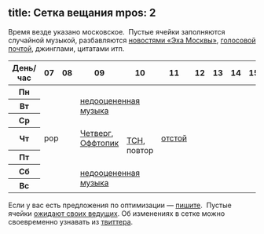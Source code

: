 title: Сетка вещания
mpos: 2
---
Время везде указано московское.  Пустые ячейки заполняются случайной музыкой,
разбавляются [новостями «Эха Москвы»](http://echo.msk.ru/news/), [голосовой
почтой](/voicemail.html), джинглами, цитатами итп.

<table class="sched">
  <thead>
    <tr>
      <th>День/час</th>
      <th>07</th>
      <th>08</th>
      <th>09</th>
      <th>10</th>
      <th>11</th>
      <th>12</th>
      <th>13</th>
      <th>14</th>
      <th>15</th>
      <th>16</th>
      <th>17</th>
      <th>18</th>
      <th>19</th>
      <th>20</th>
      <th>21</th>
      <th>22</th>
      <th>23</th>
      <th>24-06</th>
    </tr>
  </thead>
  <tbody>
    <tr>
      <th>Пн</th>
      <td rowspan="7" colspan="2">pop</td>
      <td rowspan="3" colspan="2"><a href="/blog/20110128-music.html"/>недооцененная музыка</a></td>
      <td rowspan="7"><a href="/programs/shitlist.html">отстой</a></td>
      <td colspan="6"/>
      <td rowspan="7"><a href="/programs/hitlist.html">достой</a></td>
      <td rowspan="7">industrial</td>
      <td colspan="2"/>
      <td rowspan="3" colspan="2">calm</td>
      <td rowspan="7">lounge</td>
    </tr>
    <tr>
      <th>Вт</th>
      <td colspan="6"/>
      <td colspan="2"/>
    </tr>
    <tr>
      <th>Ср</th>
      <td colspan="6"/>
      <td colspan="2"/>
    </tr>
    <tr>
      <th>Чт</th>
      <td><a href="http://afterwednesday.rpod.ru/">Четверг</a>, <a href="http://offtopic.rpod.ru/">Оффтопик</a></td>
      <td rowspan="2"><a href="/news.html">ТСН</a>, повтор</td>
      <td colspan="6"/>
      <td/>
      <td colspan="3"><a href="/news.html">ТСН</a>, <a href="/live.html">эфир</a></td>
    </tr>
    <tr>
      <th>Пт</th>
      <td/>
      <td colspan="6"/>
      <td colspan="2"/>
      <td rowspan="3" colspan="2">calm</td>
    </tr>
    <tr>
      <th>Сб</th>
      <td rowspan="2" colspan="2"><a href="/blog/20110128-music.html"/>недооцененная музыка</a></td>
      <td colspan="6"/>
      <td colspan="2"/>
    </tr>
    <tr>
      <th>Вс</th>
      <td colspan="6"/>
      <td colspan="2"/>
    </tr>
  </tbody>
</table>

Если у вас есть предложения по оптимизации — [пишите](/feedback.html).  Пустые
ячейки [ожидают своих ведущих](/podcasters.html).  Об изменениях в сетке можно
своевременно узнавать из [твиттера](http://twitter.com/tmradio).
